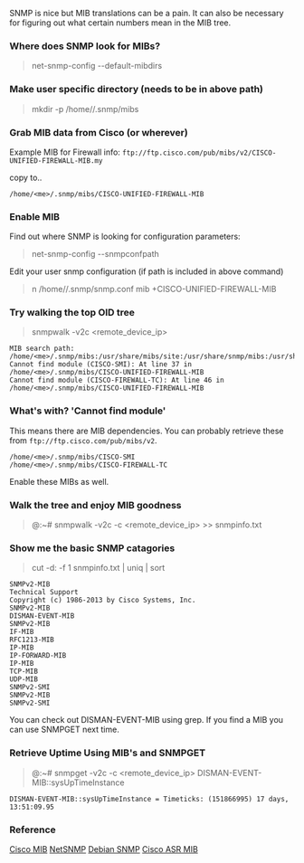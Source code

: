 



SNMP is nice but MIB translations can be a pain. It can also be necessary for figuring out what certain numbers mean in the MIB tree.

### Where does SNMP look for MIBs?

> net-snmp-config --default-mibdirs

### Make user specific directory (needs to be in above path)

> mkdir -p /home/<me>/.snmp/mibs

### Grab MIB data from Cisco (or wherever)

Example MIB for Firewall info: `ftp://ftp.cisco.com/pub/mibs/v2/CISCO-UNIFIED-FIREWALL-MIB.my`

copy to..

`/home/<me>/.snmp/mibs/CISCO-UNIFIED-FIREWALL-MIB`

### Enable MIB

Find out where SNMP is looking for configuration parameters:

> net-snmp-config --snmpconfpath

Edit your user snmp configuration (if path is included in above command)

> n /home/<me>/.snmp/snmp.conf
> mib +CISCO-UNIFIED-FIREWALL-MIB

### Try walking the top OID tree

> snmpwalk -v2c <community> <remote_device_ip>

```plaintext
MIB search path: /home/<me>/.snmp/mibs:/usr/share/mibs/site:/usr/share/snmp/mibs:/usr/share/mibs/iana:/usr/share/mibs/ietf:/usr/share/mibs/netsnmp
Cannot find module (CISCO-SMI): At line 37 in /home/<me>/.snmp/mibs/CISCO-UNIFIED-FIREWALL-MIB
Cannot find module (CISCO-FIREWALL-TC): At line 46 in /home/<me>/.snmp/mibs/CISCO-UNIFIED-FIREWALL-MIB
```

### What's with? 'Cannot find module'

This means there are MIB dependencies. You can probably retrieve these from `ftp://ftp.cisco.com/pub/mibs/v2`.

```plaintext
/home/<me>/.snmp/mibs/CISCO-SMI
/home/<me>/.snmp/mibs/CISCO-FIREWALL-TC
```

Enable these MIBs as well.

### Walk the tree and enjoy MIB goodness

> <me>@<box>:~# snmpwalk -v2c -c <community> <remote_device_ip> >> snmpinfo.txt

### Show me the basic SNMP catagories

> cut -d: -f 1 snmpinfo.txt | uniq | sort

```plaintext
SNMPv2-MIB
Technical Support
Copyright (c) 1986-2013 by Cisco Systems, Inc.
SNMPv2-MIB
DISMAN-EVENT-MIB
SNMPv2-MIB
IF-MIB
RFC1213-MIB
IP-MIB
IP-FORWARD-MIB
IP-MIB
TCP-MIB
UDP-MIB
SNMPv2-SMI
SNMPv2-MIB
SNMPv2-SMI
```

You can check out DISMAN-EVENT-MIB using grep. If you find a MIB you can use SNMPGET next time.

### Retrieve Uptime Using MIB's and SNMPGET

> <me>@<box>:~# snmpget -v2c -c <community> <remote_device_ip> DISMAN-EVENT-MIB::sysUpTimeInstance

`DISMAN-EVENT-MIB::sysUpTimeInstance = Timeticks: (151866995) 17 days, 13:51:09.95`


### Reference
[Cisco MIB](ftp://ftp.cisco.com/pub/mibs/v2/CISCO-SMI.my)
[NetSNMP](https://www.net-snmp.org/wiki/index.php/TUT:Using_and_loading_MIBS)
[Debian SNMP](https://wiki.debian.org/SNMP)
[Cisco ASR MIB](https://www.cisco.com/c/en/us/td/docs/routers/asr1000/mib/guide/asr1kmib/asr1mib2.html#wp1034752)


